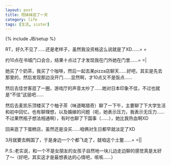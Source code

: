 ```yaml
---
layout: post
title: 陪妹妹逛了一天
category: life
tags: [生活, sister]
---
```

{% include JB/setup %}

RT，好久不见了……还是老样子，虽然我没资格这么说就是了XD……= =

约10点在书城门口会合，结果十点过了才发现我在门外她在门里……= =|

她买了个奶茶，我买了个咖啡，然后一起去某pizza店聊天……好吧，其实是先去那里的，然后发现那边没开门……显然啊，才10点又不是饭点……

然后去佳世客逛了一圈，游戏厅的声音太吵了……她对日本印象不佳，不过也就是&ldquo;不佳&rdquo;这层吧……

然后去麦凯乐顶楼买了个柚子茶（味道略猎奇）聊了一下午，主要聊了下大学生活和初中回忆，也有聊理想，以及婚嫁的问题（呃，她表示压力，我表示无压力……不过果然瓶子想法相通啊），有时也聊了下国事（……），她比我热血啊XD

回来逛了下蛋糕店，虽然还是没买……咱俩对生日都早就淡定了XD

3月就要去韩国了，于是身边一个个都飞走了，就咱这个土鳖……= =||

P.S.:老实说，和一个不是女朋友的女孩子自然地一块儿边走边聊的感觉真是太好了～（好吧，其实这才是最想表达的心情吧，咳咳……）

